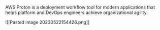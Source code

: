 AWS Proton is a deployment workflow tool for modern applications that helps platform and DevOps engineers achieve organizational agility.

![[Pasted image 20230522154426.png]]

